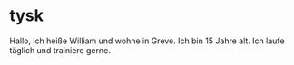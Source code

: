 # tysk
Hallo, ich heiße William und wohne in Greve. Ich bin 15 Jahre alt. Ich laufe täglich und trainiere gerne.
